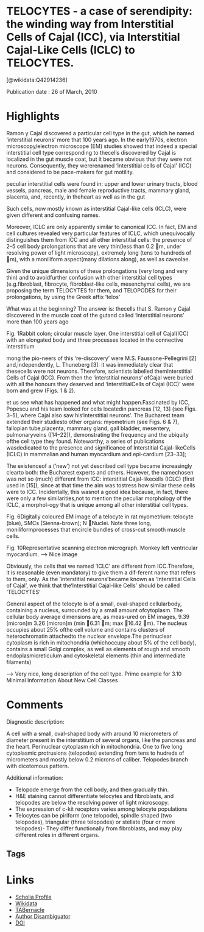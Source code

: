 
TELOCYTES - a case of serendipity: the winding way from Interstitial Cells of Cajal (ICC), via Interstitial Cajal-Like Cells (ICLC) to TELOCYTES.
=================================================================================================================================================
  
  [@wikidata:Q42914236]  
  
Publication date : 26 of March, 2010  

# Highlights

Ramon y Cajal discovered a particular cell type in the gut, which he named ‘interstitial neurons’ more that 100 years ago. In the early1970s, electron microscopy/electron microscope (EM) studies showed that indeed a special interstitial cell type corresponding to thecells discovered by Cajal is localized in the gut muscle coat, but it became obvious that they were not neurons. Consequently, they wererenamed ‘interstitial cells of Cajal’ (ICC) and considered to be pace-makers for gut motility.

peculiar interstitial cells were found in: upper and lower urinary tracts, blood vessels, pancreas, male and female reproductive tracts, mammary gland, placenta, and, recently, in theheart as well as in the gut

Such cells, now mostly known as interstitial Cajal-like cells (ICLC), were given different and confusing names.

Moreover, ICLC are only apparently similar to canonical ICC. In fact, EM and cell cultures revealed very particular features of ICLC, which unequivocally distinguishes them from ICC and all other interstitial cells: the presence of 2–5 cell body prolongations that are very thin(less  than  0.2  m,  under  resolving  power  of  light  microscopy),  extremely  long  (tens  to  hundreds  of  m),  with  a  moniliform  aspect(many dilations along), as well as caveolae.

Given the unique dimensions of these prolongations (very long and very thin) and to avoidfurther confusion with other interstitial cell types (e.g.fibroblast, fibrocyte, fibroblast-like cells, mesenchymal cells), we are proposing the term TELOCYTES for them, and TELOPODES for their prolongations, by using the Greek affix ‘telos’

What was at the beginning? The answer is: thecells that S. Ramon y Cajal discovered in the muscle coat of the gutand  called  ‘interstitial  neurons’  more  than  100  years  ago 


Fig.  1Rabbit  colon;  circular  muscle  layer.  One  interstitial  cell  of  Cajal(ICC) with an elongated body and three processes located in the connective interstitium

mong  the  pio-neers of this ‘re-discovery’ were M.S. Faussone-Pellegrini [2] and,independently, L. Thuneberg [3]: it was immediately clear that thesecells  were  not  neurons.  Therefore,  scientists  labelled  themInterstitial Cells of Cajal (ICC). From then the ‘interstitial neurons’ ofCajal were buried with all the honours they deserved and ‘InterstitialCells of Cajal (ICC)’ were born and grew (Figs. 1 & 2).

et  us  see  what  has  happened  and  what  might  happen.Fascinated by ICC, Popescu and his team looked for cells locatedin  pancreas  [12,  13]  (see  Figs.  3–5),  where  Cajal  also  saw  his‘interstitial neurons’. The Bucharest team extended their studiesto  other  organs:  myometrium  (see  Figs.  6  &  7),    fallopian  tube,placenta,  mammary  gland,  gall  bladder,  mesentery,  pulmonaryveins ([14–22]), demonstrating the frequency and the ubiquity ofthe cell type they found. Noteworthy, a series of publications wasdedicated to the presence and significance of Interstitial Cajal-likeCells  (ICLC)  in  mammalian  and  human  myocardium  and  epi-cardium  [23–33]; 


The existenceof a (‘new’) not yet described cell type became increasingly clearto  both:  the  Bucharest  experts  and  others.  However,  the  namechosen was not so (much) different from ICC: interstitial Cajal-likecells (ICLC) (first used in [15]), since at that time the aim was tostress  how  similar  these  cells  were  to  ICC.  Incidentally,  this  wasnot a good idea because, in fact, there were only a few similarities,not  to  mention  the  peculiar  morphology  of  the  ICLC,  a  morphol-ogy that is unique among all other interstitial cell types.

Fig.  6Digitally  coloured  EM  image  of  a  telocyte  in  rat  myometrium:  telocyte  (blue),  SMCs  (Sienna-brown);  N  Nuclei.  Note  three  long,  moniliformprocesses that encircle bundles of cross-cut smooth muscle cells. 

Fig. 10Representative scanning electron micrograph. Monkey left ventricular myocardium.
--> Nice image

Obviously, the cells that we named ‘ICLC’ are different from ICC.Therefore, it is reasonable (even mandatory) to give them a dif-ferent name that refers to them, only. As the ‘interstitial neurons’became  known  as  ‘Interstitial  Cells  of  Cajal’,  we  think  that  the‘Interstitial  Cajal-like  Cells’  should  be  called  ‘TELOCYTES’ 

General  aspect  of  the  telocyte  is  of  a  small,  oval-shaped  cellularbody,  containing  a  nucleus,  surrounded  by  a  small  amount  ofcytoplasm.  The  cellular  body  average  dimensions  are,  as  meas-ured  on  EM  images,  9.39  [micron]m  3.26  [micron]m  (min  6.31 m; max 16.42 m). The nucleus occupies about 25% ofthe cell volume and contains clusters of heterochromatin attachedto the nuclear envelope.The  perinuclear  cytoplasm  is  rich  in  mitochondria  (whichoccupy  about  5%  of  the  cell  body),  contains  a  small  Golgi complex, as well as elements of rough and smooth endoplasmicreticulum  and  cytoskeletal  elements  (thin  and  intermediate filaments)

--> Very nice, long description of the cell type. Prime example for 3.10 Minimal Information About New Cell Classes


# Comments

Diagnostic description: 

  A cell with a small, oval-shaped body with around 10 micrometers of diameter present in the interstitium of several organs, like the pancreas and the heart. Perinuclear cytoplasm rich in mitochondria. One to five long cytoplasmic protrusions (telopodes) extending from tens to hudreds of micrometers and mostly below 0.2 microns of caliber. Telopodes branch with dicotomous pattern.


Additional information: 

- Telopode emerge from the cell body, and then gradually thin.
- H&E staining cannot differentiate telocytes and fibroblasts, and telopodes are below the resolving power of light microscopy.
- The expression of c-kit receptors varies among telocyte populations
- Telocytes can be piriform (one telopode), spindle shaped (two telopodes), triangular (three telopodes) or stellate (four or more telopodes)- They differ functionally from fibroblasts, and may play different roles in different organs. 



## Tags

# Links
  
 * [Scholia Profile](https://scholia.toolforge.org/work/Q42914236)  
 * [Wikidata](https://www.wikidata.org/wiki/Q42914236)  
 * [TABernacle](https://tabernacle.toolforge.org/?#/tab/manual/Q42914236/P921%3BP4510)  
 * [Author Disambiguator](https://author-disambiguator.toolforge.org/work_item_oauth.php?id=Q42914236&batch_id=&match=1&author_list_id=&doit=Get+author+links+for+work)  
 * [DOI](https://doi.org/10.1111/J.1582-4934.2010.01059.X)  
